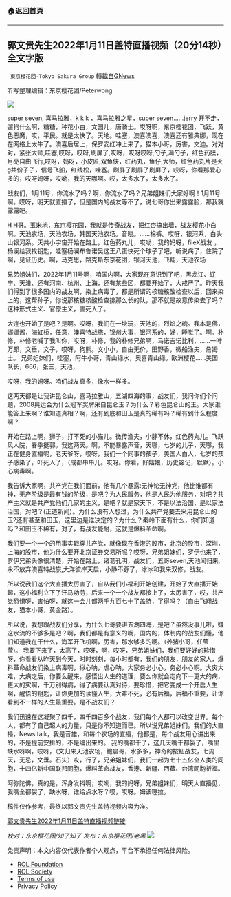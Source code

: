 ###  [:house:返回首頁](https://github.com/ourhimalayas/txt)
---


## 郭文贵先生2022年1月11日盖特直播视频（20分14秒）全文字版
` 東京櫻花団-Tokyo Sakura Group` [轉載自GNews](https://gnews.org/zh-hans/1849912/)

听写整理编辑：东京樱花团/Peterwong

![](https://assets.gnews.org/wp-content/uploads/2022/01/郭文贵先生2022年1月11日盖特直播视频（20分14秒）全文字版.png)

super seven, 喜马拉雅，k k k ，喜马拉雅之星，super seven……jerry 开不走，遛狗什么啊，糖糖，种花小白，文园儿，唐骑士。哎呀啊，东京樱花团，飞跃，黄色恶魔，哎，平民。就是太快了。天地。哇塞，澳喜澳喜，澳喜还有雅典娜，现在在网络上太牛了。澳喜后居上，保罗安红冲上来了，猫本小哥，厉害，文迪。对对对，紧张大师,哇塞,哎呀，哎呀,刷屏了,哎呀，哎呀哎呀,勺子,满勺子，红色药膜，月亮自由飞行,哎呀，妈呀，小皮匠,双鱼侠，红药丸，鱼仔,大师，红色药丸片是灭g共份子子，信号飞船，红线松，哇塞。刷屏了刷屏了刷屏了，哎呀，你看那爱心多的，哎呀妈呀，哎呦，我的天哪啊。哎，太多水了，太多水了。

战友们，1月11号，你流水了吗？啊，你流水了吗？兄弟姐妹们大家好啊！1月11号啊。哎呀，明天就直播了，但是国内的战友等不了，说七哥你出来露露脸，那我就露露吧。

H H哥。玉米地，东京樱花园，我就是传奇战友，把红杏搞出墙，战友樱花小白啊。天池农场，天池农场，韩国天池农场。音晓。……棉裤。哎呀，银河系，白头山银河系。灭共小宇宙开始在路上，红色药丸儿，哎呦，我的妈呀，fileX战友 ，杨澜给我找钥匙，哇塞杨澜布鲁诺吴这王八蛋快死个球子了吧，听说病了，住院了啊，见证历史。啊，马克思，路克斯东京花团，银河天池，飞翔，天池农场

兄弟姐妹们，2022年1月11号啊，咱国内啊，大家现在意识到了吧，黑龙江、辽宁、天津、还有河南、杭州、上海，还有某些区，都要开始了，大戒严了。昨天我们得到了很多国内的战友啊，染上病毒了，都是所谓的核糖核酸检查以后，回来染上的，这帮孙子，你说那核糖核酸检查排那么长的队，那不就是故意传染去了吗？这种形式主义、官僚主义，害死人了。

大连也开始了是吧？是啊。哎呀，我们在一块玩，天池的，烈焰之魂。我本是佛，娜娜酱，海虹桥，任意，澳喜特战旅，锦州大事，银河系的，好，睡觉了。啊。朴修，朴修老喊了我叫你，哎呀，朴修，我的朴修兄弟啊，马诺吉诺比利，……一叶万郎，文垂，文子，哎呀，狗熊。文小小，自由无价，田野香，微船渔夫，詹姆士。 兄弟姐妹们，哇塞，阿牛小哥，青山绿水，奥喜青山绿。欧洲樱花……美国队长，666，张三，天池，

哎呀，我的妈呀。咱们战友真多，像水一样多。

这两天都是让我讲昆仑山，喜马拉雅山，五湖四海的事，战友们，我问你们个问题，2008奥运会为什么冠军奖牌采自昆仑玉？为什么？彩色昆仑山的玉。大家谁能答上来啊？谁知道真相？啊，还有到底和田玉是真的稀有吗？稀有到什么程度啊？

开始在路上啊，狮子，打不死的小猫儿。微传渔夫，小静不休，红色药丸儿。飞跃风人院，春季挺郭。我这两天。啊。不能暴露声音，天哪，七岁的儿子，天哪，我正在健身直播呢，老天爷呀，哎呀，我们一个同事的孩子，美国人白人，七岁的孩子感染了，吓死人了，（成都串串儿。哎呀。你看，好姑娘，历史铭记，默默）。小心病毒啊。

我告诉大家啊，共产党在我们面前，他有几个暴露:无神论无神党，他比谁都有神，无产阶级是最有钱的阶级，是吧？为人民服务，他是人民为他服务，对吧？共产主义就是共产党他们几家的主义，是吧？就是家天下，不是以法治国，是以家法治国，对吧？(正道新闻）。为什么没有人想过，为什么共产党要去采用昆仑山的玉?还有甚至和田玉，这里边是谁决定的？为什么？秦岭下面有什么，你们知道吗？和田玉不稀有，对了，有战友能耐，这就是爆料革命啊。

我们要一个一个的用事实戳穿共产党，就像现在香港的股市，北京的股市，深圳，上海的股市，他为什么要开北京证券交易所呢？哎呀，兄弟姐妹们，罗伊也来了，罗伊兄弟头像很清楚，开始在路上，诸葛孔明，战友们，五哥seven,天池闻归来,永不放弃澳喜特战旅,大洋彼岸天启，小静不孬了，冰冰和我来双修，战友。

所以说我们这个大直播太厉害了，自从我们小福利开始创建，开始了大直播开始起，这小福利立下了汗马功劳，后来一个一个战友都接上了，太厉害了，哎，共产党恐惧呀，害怕呀，就这一会儿都两千九百七十了盖特，了得吗？（自由飞翔战友，猫本小哥，黄金路）。

所以说，我想跟战友们分享，为什么七哥要讲五湖四海，是吧？虽然没事儿啦，嫌这水流的不够多是吧？啊，我们都是有意义的啊，国内的，体制内的战友们懂，他们知道我在干什么，海军开飞机啊，厉害，那水够多的啊。（养猪小哥，任莹莹)。 我要下来了，太高了，哎呀，啊，哎呀，兄弟姐妹们，我们要好好的珍惜呀，你看看从昨天到今天，时时刻刻，每小时都有，我们的朋友，朋友的家人，爆料革命战友们染上病毒啊，揪心呐，虐心呐，大家务必小心，务必小心啊。大灾大难，大病之后，你要么醒来，感悟出人生的道理，要么你就会走向下一更大的病，更大的灾啊，千万别得病，得了病要认真对待，要珍惜，把它变成一个开启人生啊，醒悟的钥匙，让你更加的读懂人生，大难不死，必有后福，后福不重要，让你看到不一样的人生最重要。是不战友们？

我们迅速在这凝聚了四千，四千四百多个战友，我们每个人都可以改变世界。每个人，都有了自己超人的力量，只是你不知道而已。所以说兄弟姐妹们。我们的大直播，News talk，我是音雄，和每个农场的直播，他都是，每个战友用心讲出来的，不是提前安排的，不是编出来的。 我的嘴都干了，这几天嘴干都裂了，嘴里缺水呀啊，哎呀，（文归来天池农场，鲍晨哥，水多多，神奇的按钮战友，七周天，无忌，文垂。石头）哎，行了，兄弟姐妹们，我们一起为七十五亿全人类的同胞，十四亿新中国联邦同胞，爆料革命战友，香港、新疆、西藏、台湾同胞祈福。

阿弥陀佛，真的是，浑身发抖啊，哎呦，我的妈呀，兄弟姐妹们，明天大直播见，我嘴全都裂了，缺水呀，谁给点水呀？哎，哎呀。姆该噻拉。

稿件仅作参考，最终以郭文贵先生盖特视频内容为准。

[郭文贵先生2022年1月11日盖特直播视频链接](https://gettr.com/post/pnog2f2016)

*校对：东京樱花团/知了知了
发布：东京樱花团/老黑*
![](https://assets.gnews.org/wp-content/uploads/2022/01/二维码.jpg)
 

免责声明：本文内容仅代表作者个人观点，平台不承担任何法律风险。

- [ROL Foundation](https://rolfoundation.org/)
- [ROL Society](https://rolsociety.org/)
- [Terms of use](https://gnews.org/terms-of-use-3/)
- [Privacy Policy](https://gnews.org/privacy-policy/)
